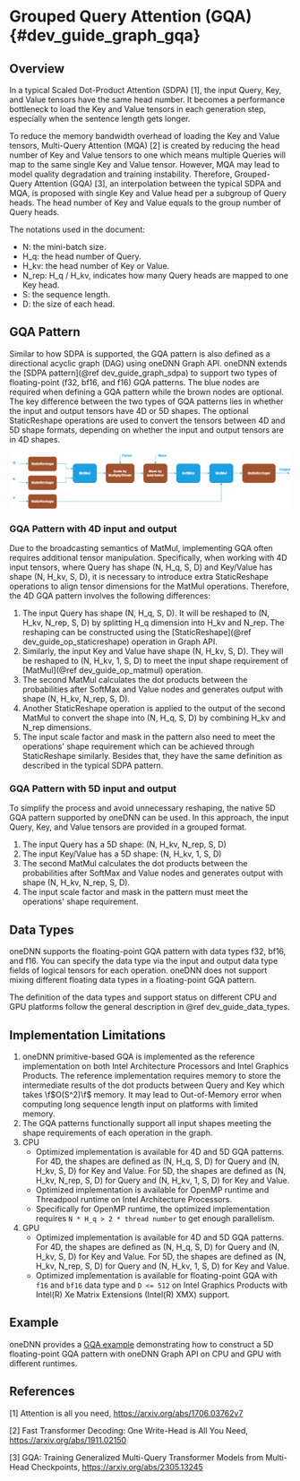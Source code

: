 Grouped Query Attention (GQA) {#dev_guide_graph_gqa}
====================================================

## Overview

In a typical Scaled Dot-Product Attention (SDPA) [1], the input Query, Key, and
Value tensors have the same head number. It becomes a performance bottleneck to
load the Key and Value tensors in each generation step, especially when the
sentence length gets longer.

To reduce the memory bandwidth overhead of loading the Key and Value tensors,
Multi-Query Attention (MQA) [2] is created by reducing the head number of Key
and Value tensors to one which means multiple Queries will map to the same
single Key and Value tensor. However, MQA may lead to model quality degradation
and training instability. Therefore, Grouped-Query Attention (GQA) [3], an
interpolation between the typical SDPA and MQA, is proposed with single Key and
Value head per a subgroup of Query heads. The head number of Key and Value
equals to the group number of Query heads.

The notations used in the document:

- N: the mini-batch size.
- H_q: the head number of Query.
- H_kv: the head number of Key or Value.
- N_rep: H_q / H_kv, indicates how many Query heads are mapped to one Key head.
- S: the sequence length.
- D: the size of each head.

## GQA Pattern

Similar to how SDPA is supported, the GQA pattern is also defined as a
directional acyclic graph (DAG) using oneDNN Graph API. oneDNN extends the
[SDPA pattern](@ref dev_guide_graph_sdpa) to support two types of floating-point
(f32, bf16, and f16) GQA patterns. The blue nodes are required when defining a
GQA pattern while the brown nodes are optional. The key difference between the
two types of GQA patterns lies in whether the input and output tensors have 4D
or 5D shapes. The optional StaticReshape operations are used to convert the tensors
between 4D and 5D shape formats, depending on whether the input and output tensors
are in 4D shapes.

![GQA pattern](images/gqa.png)

### GQA Pattern with 4D input and output

Due to the broadcasting semantics of MatMul, implementing GQA often requires
additional tensor manipulation. Specifically, when working with 4D input tensors,
where Query has shape (N, H_q, S, D) and Key/Value has shape (N, H_kv, S, D),
it is necessary to introduce extra StaticReshape operations to align tensor
dimensions for the MatMul operations. Therefore, the 4D GQA pattern involves the
following differences:

1. The input Query has shape (N, H_q, S, D). It will be reshaped to (N, H_kv,
   N_rep, S, D) by splitting H_q dimension into H_kv and N_rep. The reshaping
   can be constructed using the [StaticReshape](@ref dev_guide_op_staticreshape)
   operation in Graph API.
2. Similarly, the input Key and Value have shape (N, H_kv, S, D). They will be
   reshaped to (N, H_kv, 1, S, D) to meet the input shape requirement of
   [MatMul](@ref dev_guide_op_matmul) operation.
3. The second MatMul calculates the dot products between the probabilities after
   SoftMax and Value nodes and generates output with shape (N, H_kv, N_rep, S, D).
4. Another StaticReshape operation is applied to the output of the second MatMul
   to convert the shape into (N, H_q, S, D) by combining H_kv and N_rep
   dimensions.
5. The input scale factor and mask in the pattern also need to meet the
   operations' shape requirement which can be achieved through StaticReshape
   similarly. Besides that, they have the same definition as described in the
   typical SDPA pattern.

### GQA Pattern with 5D input and output

To simplify the process and avoid unnecessary reshaping, the native 5D GQA
pattern supported by oneDNN can be used. In this approach, the input Query, Key,
and Value tensors are provided in a grouped format.

1. The input Query has a 5D shape: (N, H_kv, N_rep, S, D)
2. The input Key/Value has a 5D shape: (N, H_kv, 1, S, D)
3. The second MatMul calculates the dot products between the probabilities after
   SoftMax and Value nodes and generates output with shape (N, H_kv, N_rep, S, D).
4. The input scale factor and mask in the pattern must meet the operations'
   shape requirement.

## Data Types

oneDNN supports the floating-point GQA pattern with data types f32, bf16, and
f16. You can specify the data type via the input and output data type fields of
logical tensors for each operation. oneDNN does not support mixing different
floating data types in a floating-point GQA pattern.

The definition of the data types and support status on different CPU and GPU
platforms follow the general description in @ref dev_guide_data_types.

## Implementation Limitations

1. oneDNN primitive-based GQA is implemented as the reference implementation on
   both Intel Architecture Processors and Intel Graphics Products. The reference
   implementation requires memory to store the intermediate results of the dot
   products between Query and Key which takes \f$O(S^2)\f$ memory. It may lead
   to Out-of-Memory error when computing long sequence length input on platforms with
   limited memory.
2. The GQA patterns functionally support all input shapes meeting the shape
   requirements of each operation in the graph.
3. CPU
   - Optimized implementation is available for 4D and 5D GQA patterns. For 4D, 
     the shapes are defined as (N, H_q, S, D) for Query and (N, H_kv, S, D) for
     Key and Value. For 5D, the shapes are defined as (N, H_kv, N_rep, S, D) for
     Query and (N, H_kv, 1, S, D) for Key and Value.
   - Optimized implementation is available for OpenMP runtime and Threadpool
     runtime on Intel Architecture Processors.
   - Specifically for OpenMP runtime, the optimized implementation requires `N *
     H_q > 2 * thread number` to get enough parallelism.
4. GPU
   - Optimized implementation is available for 4D and 5D GQA patterns. For 4D, 
     the shapes are defined as (N, H_q, S, D) for Query and (N, H_kv, S, D) for
     Key and Value. For 5D, the shapes are defined as (N, H_kv, N_rep, S, D) for
     Query and (N, H_kv, 1, S, D) for Key and Value.
   - Optimized implementation is available for floating-point GQA with `f16` and
     `bf16` data type and `D <= 512` on Intel Graphics Products with Intel(R)
     Xe Matrix Extensions (Intel(R) XMX) support.

## Example

oneDNN provides a [GQA
example](https://github.com/uxlfoundation/oneDNN/tree/main/examples/graph/gqa.cpp)
demonstrating how to construct a 5D floating-point GQA pattern with oneDNN Graph
API on CPU and GPU with different runtimes.

## References

[1] Attention is all you need, https://arxiv.org/abs/1706.03762v7

[2] Fast Transformer Decoding: One Write-Head is All You Need, https://arxiv.org/abs/1911.02150

[3] GQA: Training Generalized Multi-Query Transformer Models from Multi-Head Checkpoints, https://arxiv.org/abs/2305.13245
